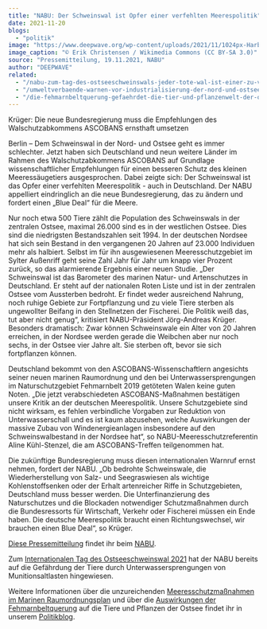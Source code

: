 ```yaml
---
title: "NABU: Der Schweinswal ist Opfer einer verfehlten Meerespolitik"
date: 2021-11-20
blogs: 
  - "politik"
image: "https://www.deepwave.org/wp-content/uploads/2021/11/1024px-Harbor.Porpoisel.1.jpg"
image_caption: "© Erik Christensen / Wikimedia Commons (CC BY-SA 3.0)"
source: "Pressemitteilung, 19.11.2021, NABU"
author: "DEEPWAVE"
related: 
  - "/nabu-zum-tag-des-ostseeschweinswals-jeder-tote-wal-ist-einer-zu-viel/"
  - "/umweltverbaende-warnen-vor-industrialisierung-der-nord-und-ostsee/"
  - "/die-fehmarnbeltquerung-gefaehrdet-die-tier-und-pflanzenwelt-der-ostsee/"
---
```


Krüger: Die neue Bundesregierung muss die Empfehlungen des Walschutzabkommens ASCOBANS ernsthaft umsetzen

Berlin – Dem Schweinswal in der Nord- und Ostsee geht es immer schlechter. Jetzt haben sich Deutschland und neun weitere Länder im Rahmen des Walschutzabkommens ASCOBANS auf Grundlage wissenschaftlicher Empfehlungen für einen besseren Schutz des kleinen Meeressäugetiers ausgesprochen. Dabei zeigte sich: Der Schweinswal ist das Opfer einer verfehlten Meerespolitik - auch in Deutschland. Der NABU appelliert eindringlich an die neue Bundesregierung, das zu ändern und fordert einen „Blue Deal“ für die Meere.

Nur noch etwa 500 Tiere zählt die Population des Schweinswals in der zentralen Ostsee, maximal 26.000 sind es in der westlichen Ostsee. Dies sind die niedrigsten Bestandszahlen seit 1994. In der deutschen Nordsee hat sich sein Bestand in den vergangenen 20 Jahren auf 23.000 Individuen mehr als halbiert. Selbst im für ihn ausgewiesenen Meeresschutzgebiet im Sylter Außenriff geht seine Zahl Jahr für Jahr um knapp vier Prozent zurück, so das alarmierende Ergebnis einer neuen Studie. „Der Schweinswal ist das Barometer des marinen Natur- und Artenschutzes in Deutschland. Er steht auf der nationalen Roten Liste und ist in der zentralen Ostsee vom Aussterben bedroht. Er findet weder ausreichend Nahrung, noch ruhige Gebiete zur Fortpflanzung und zu viele Tiere sterben als ungewollter Beifang in den Stellnetzen der Fischerei. Die Politik weiß das, tut aber nicht genug“, kritisiert NABU-Präsident Jörg-Andreas Krüger. Besonders dramatisch: Zwar können Schweinswale ein Alter von 20 Jahren erreichen, in der Nordsee werden gerade die Weibchen aber nur noch sechs, in der Ostsee vier Jahre alt. Sie sterben oft, bevor sie sich fortpflanzen können.

Deutschland bekommt von den ASCOBANS-Wissenschaftlern angesichts seiner neuen marinen Raumordnung und den bei Unterwassersprengungen im Naturschutzgebiet Fehmarnbelt 2019 getöteten Walen keine guten Noten. „Die jetzt verabschiedeten ASCOBANS-Maßnahmen bestätigen unsere Kritik an der deutschen Meerespolitik. Unsere Schutzgebiete sind nicht wirksam, es fehlen verbindliche Vorgaben zur Reduktion von Unterwasserschall und es ist kaum abzusehen, welche Auswirkungen der massive Zubau von Windenergieanlagen insbesondere auf den Schweinswalbestand in der Nordsee hat“, so NABU-Meeresschutzreferentin Aline Kühl-Stenzel, die am ASCOBANS-Treffen teilgenommen hat.

Die zukünftige Bundesregierung muss diesen internationalen Warnruf ernst nehmen, fordert der NABU. „Ob bedrohte Schweinswale, die Wiederherstellung von Salz- und Seegraswiesen als wichtige Kohlenstoffsenken oder der Erhalt artenreicher Riffe in Schutzgebieten, Deutschland muss besser werden. Die Unterfinanzierung des Naturschutzes und die Blockaden notwendiger Schutzmaßnahmen durch die Bundesressorts für Wirtschaft, Verkehr oder Fischerei müssen ein Ende haben. Die deutsche Meerespolitik braucht einen Richtungswechsel, wir brauchen einen Blue Deal“, so Krüger.

[Diese Pressemitteilung](https://www.nabu.de/modules/presseservice/index.php?popup=true&db=presseservice&show=33222) findet ihr beim [NABU](https://www.nabu.de/).

Zum [Internationalen Tag des Ostseeschweinswal 2021](https://www.deepwave.org/nabu-zum-tag-des-ostseeschweinswals-jeder-tote-wal-ist-einer-zu-viel/) hat der NABU bereits auf die Gefährdung der Tiere durch Unterwassersprengungen von Munitionsaltlasten hingewiesen.

Weitere Informationen über die unzureichenden [Meeresschutzmaßnahmen im Marinen Raumordnungsplan](https://www.deepwave.org/umweltverbaende-warnen-vor-industrialisierung-der-nord-und-ostsee/) und über die [Auswirkungen der Fehmarnbeltquerung](https://www.deepwave.org/die-fehmarnbeltquerung-gefaehrdet-die-tier-und-pflanzenwelt-der-ostsee/) auf die Tiere und Pflanzen der Ostsee findet ihr in unserem [Politikblog](https://www.deepwave.org/blogs/politik/).
